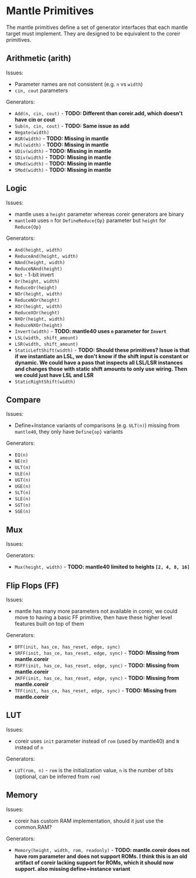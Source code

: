# Mantle Primitives
The mantle primitives define a set of generator interfaces that each mantle
target must implement.  They are designed to be equivalent to the coreir
primitives.

## Arithmetic (arith)

Issues:
* Parameter names are not consistent (e.g. `n` vs `width`)
* `cin, cout` parameters

Generators:
* `Add(n, cin, cout)` - **TODO: Different than coreir.add, which doesn't have cin or cout**
* `Sub(n, cin, cout)` - **TODO: Same issue as add**
* `Negate(width)`
* `ASR(width)` - **TODO: Missing in mantle**
* `Mul(width)` - **TODO: Missing in mantle**
* `UDiv(width)` - **TODO: Missing in mantle**
* `SDiv(width)` - **TODO: Missing in mantle**
* `UMod(width)` - **TODO: Missing in mantle**
* `SMod(width)` - **TODO: Missing in mantle**

## Logic

Issues:
* mantle uses a `height` parameter whereas coreir generators are binary
* `mantle40` uses `n` for `DefineReduce{Op}` parameter but `height` for
  `Reduce{Op}`

Generators:
* `And(height, width)`
* `ReduceAnd(height, width)`
* `NAnd(height, width)`
* `ReduceNAnd(height)`
* `Not` - 1-bit invert
* `Or(height, width)`
* `ReduceOr(height)`
* `NOr(height, width)`
* `ReduceNOr(height)`
* `XOr(height, width)`
* `ReduceXOr(height)`
* `NXOr(height, width)`
* `ReduceNXOr(height)`
* `Invert(width)` - **TODO: mantle40 uses `n` parameter for `Invert`**
* `LSL(width, shift_amount)`
* `LSR(width, shift_amount)`
* `StaticLeftShift(width)` - **TODO: Should these primitives? Issue is that if we instantiate an LSL, we don't know if the shift input is constant or dynamic. We could have a pass that inspects all LSL/LSR instances and changes those with static shift amounts to only use wiring. Then we could just have LSL and LSR**
* `StaticRightShift(width)`

## Compare

Issues:
* Define+Instance variants of comparisons (e.g. `ULT(n)`) missing from
  `mantle40`, they only have `Define{op}` variants

Generators:
* `EQ(n)`
* `NE(n)`
* `ULT(n)`
* `ULE(n)`
* `UGT(n)`
* `UGE(n)`
* `SLT(n)`
* `SLE(n)`
* `SGT(n)`
* `SGE(n)`

## Mux

Issues:

Generators:
* `Mux(height, width)` - **TODO: mantle40 limited to heights `[2, 4, 8, 16]`**

## Flip Flops (FF)

Issues:
* mantle has many more parameters not available in coreir, we could move to
  having a basic FF primitive, then have these higher level features built on
  top of them

Generators:
* `DFF(init, has_ce, has_reset, edge, sync)`
* `SRFF(init, has_ce, has_reset, edge, sync)` - **TODO: Missing from mantle.coreir**
* `RSFF(init, has_ce, has_reset, edge, sync)` - **TODO: Missing from mantle.coreir**
* `JKFF(init, has_ce, has_reset, edge, sync)` - **TODO: Missing from mantle.coreir**
* `TFF(init, has_ce, has_reset, edge, sync)` - **TODO: Missing from mantle.coreir**

## LUT
Issues:
* coreir uses `init` parameter instead of `rom` (used by mantle40) and `N`
  instead of `n`

Generators:
* `LUT(rom, n)` - `rom` is the initialization value, `n` is the number of bits
  (optional, can be inferred from `rom`)

## Memory

Issues:
* coreir has custom RAM implementation, should it just use the common.RAM?

Generators:
* `Memory(height, width, rom, readonly)` - **TODO: mantle.coreir does not have rom parameter and does not support ROMs. I think this is an old artifact of coreir lacking support for ROMs, which it should now support. also missing define+instance variant**
